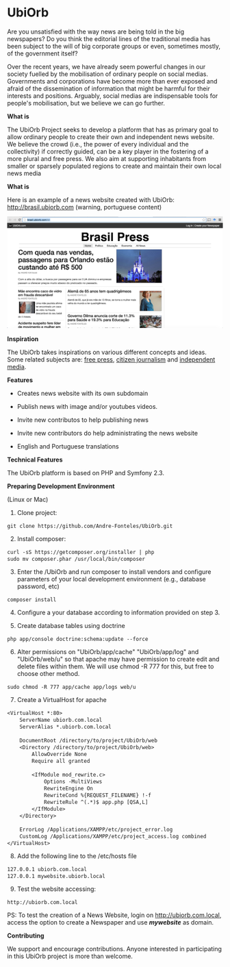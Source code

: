 # UbiOrb

Are you unsatisfied with the way news are being told in the big newspapers? Do you think the editorial lines of the traditional media has been subject to the will of big corporate groups or even, sometimes mostly, of the government itself?

Over the recent years, we have already seem powerful changes in our society fuelled by the mobilisation of ordinary people on social medias. Governments and corporations have become more than ever exposed and afraid of the dissemination of information that might be harmful for their interests and positions. Arguably, social medias are indispensable tools for people's mobilisation, but we believe we can go further.  

**What is**

The UbiOrb Project seeks to develop a platform that has as primary goal to allow ordinary people to create their own and independent news website. We believe the crowd (i.e., the power of every individual and the collectivity) if correctly guided, can be a key player in the fostering of a more plural and free press. We also aim at supporting inhabitants from smaller or sparsely populated regions to create and maintain their own local news media  

**What is**

Here is an example of a news website created with UbiOrb: http://brasil.ubiorb.com (warning, portuguese content)

![LOGO!](Images/brasil-sc.png)

**Inspiration**

The UbiOrb takes inspirations on various different concepts and ideas. Some related subjects are:
[free press](https://en.wikipedia.org/wiki/Freedom_of_the_press), [citizen journalism](https://en.wikipedia.org/wiki/Citizen_journalism) and [independent media](https://en.wikipedia.org/wiki/Independent_media).

**Features**
- Creates news website with its own subdomain

- Publish news with image and/or youtubes videos.

- Invite new contributos to help publishing news

- Invite new contributors do help administrating the news website

- English and Portuguese translations

**Technical Features**

The UbiOrb platform is based on PHP and Symfony 2.3.

**Preparing Development Environment**

(Linux or Mac)

1. Clone project: 
```
git clone https://github.com/Andre-Fonteles/UbiOrb.git
```

2. Install composer:
```
curl -sS https://getcomposer.org/installer | php
sudo mv composer.phar /usr/local/bin/composer
```

3. Enter the /UbiOrb and run composer to install vendors and configure parameters of your local development environment (e.g., database password, etc)
```
composer install
```

4. Configure a your database according to information provided on step 3.

5. Create database tables using doctrine
```
php app/console doctrine:schema:update --force
```

6. Alter permissions on "UbiOrb/app/cache" "UbiOrb/app/log" and "UbiOrb/web/u" so that apache may have permission to create edit and delete files within them. We will use chmod -R 777 for this, but free to choose other method.
```
sudo chmod -R 777 app/cache app/logs web/u
```

7. Create a VirtualHost for apache
```
<VirtualHost *:80>
    ServerName ubiorb.com.local
    ServerAlias *.ubiorb.com.local

    DocumentRoot /directory/to/project/UbiOrb/web
    <Directory /directory/to/project/UbiOrb/web>
        AllowOverride None
        Require all granted

        <IfModule mod_rewrite.c>
            Options -MultiViews
            RewriteEngine On
            RewriteCond %{REQUEST_FILENAME} !-f
            RewriteRule ^(.*)$ app.php [QSA,L]
        </IfModule>
    </Directory>

    ErrorLog /Applications/XAMPP/etc/project_error.log
    CustomLog /Applications/XAMPP/etc/project_access.log combined
</VirtualHost>
```

8. Add the following line to the /etc/hosts file
```
127.0.0.1 ubiorb.com.local
127.0.0.1 mywebsite.ubiorb.local
```

9. Test the website accessing:
```
http://ubiorb.com.local
```

PS: To test the creation of a News Website, login on http://ubiorb.com.local, access the option to create a Newspaper and use ___mywebsite___ as domain. 

**Contributing**

We support and encourage contributions. Anyone interested in participating in this UbiOrb project is more than welcome.
